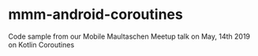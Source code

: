 # mmm-android-coroutines
Code sample from our Mobile Maultaschen Meetup talk on May, 14th 2019 on Kotlin Coroutines
